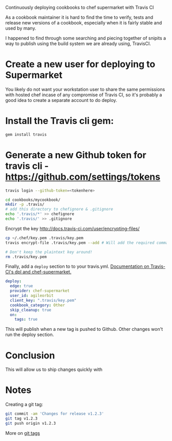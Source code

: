 Continuously deploying cookbooks to chef supermarket with Travis CI


As a cookbook maintainer it is hard to find the time to verify, tests and release new versions of a cookbook, especially when it is fairly stable and used by many.

I happened to find through some searching and piecing together of snipits a way to publish using the build system we are already using, TravisCI.

# Create a new user for deploying to Supermarket

You likely do not want your workstation user to share the same permissions with hosted chef incase of any compromise of Travis CI, so it's probably a good idea to create a separate account to do deploy.

# Install the Travis cli gem:

```bash
gem install travis
```

# Generate a new Github token for travis cli - <https://github.com/settings/tokens>

```bash
travis login --github-token=<tokenhere>
```


```bash
cd cookbooks/mycookbook/
mkdir -p .travis/
# add this directory to chefignore & .gitignore
echo '.travis/*' >> chefignore
echo '.travis/' >> .gitignore
```

Encrypt the key
http://docs.travis-ci.com/user/encrypting-files/
```bash
cp ~/.chef/key.pem .travis/key.pem
travis encrypt-file .travis/key.pem --add # Will add the required commands to travis.yml

# Don't keep the plaintext key around!
rm .travis/key.pem
```

Finally, add a `deploy` section to to your travis.yml. [Documentation on Travis-CI's dpl and chef-supermarket.](https://github.com/travis-ci/dpl#chef-supermarket)

```yml
deploy:
  edge: true
  provider: chef-supermarket
  user_id: agileorbit
  client_key: ".travis/key.pem"
  cookbook_category: Other
  skip_cleanup: true
  on:
    tags: true
```

This will publish when a new tag is pushed to Github. Other changes won't run the deploy section.

# Conclusion

This will allow us to ship changes quickly with
# Notes

Creating a git tag:
```bash
git commit -am 'Changes for release v1.2.3'
git tag v1.2.3
git push origin v1.2.3
```
More on [git tags](https://git-scm.com/book/en/v2/Git-Basics-Tagging)
